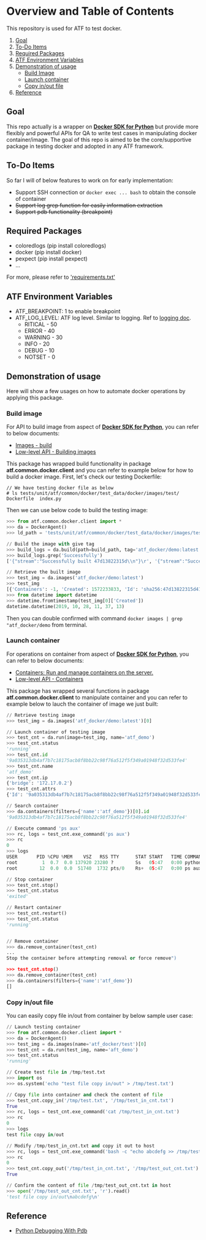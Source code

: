 Overview and Table of Contents
==========================

This repository is used for ATF to test docker.
1. [Goal](#linkGoal)
2. [To-Do Items](#linkToDo)
3. [Required Packages](#linkToRequiredPack)
4. [ATF Environment Variables](#atfEV)
5. [Demonstration of usage](#usage)
   * [Build Image](#usage_build)
   * [Launch container](#usage_cont)
   * [Copy in/out file](#usage_copy)
6. [Reference](#ref)

## Goal <a name='linkGoal'></a>
This repo actually is a wrapper on [**Docker SDK for Python**](https://docker-py.readthedocs.io/en/stable/) but provide more flexibly and powerful APIs for QA to write test cases in manipulating docker container/image. The goal of this repo is aimed to be the core/supportive package in testing docker and adopted in any ATF framework. 


## To-Do Items <a name='linkToDo'></a>
So far I will of below features to work on for early implementation:
* Support SSH connection or `docker exec ... bash` to obtain the console of container
* ~~Support log grep function for easily information extraction~~
* ~~Support pdb functionality (breakpoint)~~


## Required Packages <a name='linkToRequiredPack'></a>
* coloredlogs (pip install coloredlogs)
* docker (pip install docker)
* pexpect (pip install pexpect)
* ...

For more, please refer to ['requirements.txt'](https://github.com/jkclee/atf_docker/blob/master/requirements.txt)


## ATF Environment Variables <a name='atfEV'></a>
* ATF_BREAKPOINT: 1 to enable breakpoint
* ATF_LOG_LEVEL: ATF log level. Similar to logging. Ref to [logging doc](https://docs.python.org/2/library/logging.html#logging-levels).
  * RITICAL - 50
  * ERROR - 40
  * WARNING -  30
  * INFO - 20
  * DEBUG - 10
  * NOTSET - 0

## Demonstration of usage <a name='usage'/>
Here will show a few usages on how to automate docker operations by applying this package.

### Build image <a name='usage_build'/>
For API to build image from aspect of [**Docker SDK for Python**](https://docker-py.readthedocs.io/en/stable/), you can refer to below documents:
* [Images - build](https://docker-py.readthedocs.io/en/stable/images.html#docker.models.images.ImageCollection.build)
* [Low-level API - Building images](https://docker-py.readthedocs.io/en/stable/api.html#module-docker.api.build)

This package has wrapped build functionality in package **atf.common.docker.client** and you can refer to example below for how to build a docker image. First, let's check our testing Dockerfile:
```console
// We have testing docker file as below
# ls tests/unit/atf/common/docker/test_data/docker/images/test/
Dockerfile  index.py
```
Then we can use below code to build the testing image:
```python
>>> from atf.common.docker.client import *
>>> da = DockerAgent()
>>> ld_path = 'tests/unit/atf/common/docker/test_data/docker/images/test/'

// Build the image with give tag
>>> build_logs = da.build(path=build_path, tag='atf_docker/demo:latest')
>>> build_logs.grep('Successfully')
['{"stream":"Successfully built 47d13822315d\\n"}\r', '{"stream":"Successfully tagged atf_docker/demo:latest\\n"}\r']

// Retrieve the built image
>>> test_img = da.images('atf_docker/demo:latest')
>>> test_img
[{'Containers': -1, 'Created': 1572233833, 'Id': 'sha256:47d13822315d4145c54c875a36b5e945cd1ac23a31dcc6f7de90e0e0c2aff900', ...}]
>>> from datetime import datetime
>>> datetime.fromtimestamp(test_img[0]['Created'])
datetime.datetime(2019, 10, 28, 11, 37, 13)
```
Then you can double confirmed with command `docker images | grep "atf_docker/demo` from terminal.

### Launch container <a name='usage_cont'/>
For operations on container from aspect of [**Docker SDK for Python**](https://docker-py.readthedocs.io/en/stable/), you can refer to below documents:
* [Containers: Run and manage containers on the server.](https://docker-py.readthedocs.io/en/stable/containers.html)
* [Low-level API - Containers](https://docker-py.readthedocs.io/en/stable/api.html#module-docker.api.container) 

This package has wrapped several functions in package **atf.common.docker.client** to manipulate container and you can refer to example below to lauch the container of image we just built:
```python
// Retrieve testing image
>>> test_img = da.images('atf_docker/demo:latest')[0]

// Launch container of testing image
>>> test_cnt = da.run(image=test_img, name='atf_demo')
>>> test_cnt.status
'running'
>>> test_cnt.id
'9a035313db4af7b7c18175acb8f8bb22c98f76a512f5f349a01948f32d533fe4'
>>> test_cnt.name
'atf_demo'
>>> test_cnt.ip
{'bridge': '172.17.0.2'}
>>> test_cnt.attrs
{'Id': '9a035313db4af7b7c18175acb8f8bb22c98f76a512f5f349a01948f32d533fe4', 'Created': '2019-10-28T05:25:27.956054906Z', ...}

// Search container
>>> da.containers(filters={'name':'atf_demo'})[0].id
'9a035313db4af7b7c18175acb8f8bb22c98f76a512f5f349a01948f32d533fe4'

// Execute command 'ps aux'
>>> rc, logs = test_cnt.exe_command('ps aux')
>>> rc
0
>>> logs
USER       PID %CPU %MEM    VSZ   RSS TTY      STAT START   TIME COMMAND
root         1  0.7  0.0 137920 23280 ?        Ss   05:47   0:00 python3 index.p
root        12  0.0  0.0  51740  1732 pts/0    Rs+  05:47   0:00 ps aux

// Stop container
>>> test_cnt.stop()
>>> test_cnt.status
'exited'

// Restart container
>>> test_cnt.restart()
>>> test_cnt.status
'running'


// Remove container
>>> da.remove_container(test_cnt)
...
Stop the container before attempting removal or force remove")

>>> test_cnt.stop()
>>> da.remove_container(test_cnt)
>>> da.containers(filters={'name':'atf_demo'})
[]
```

### Copy in/out file <a name='usage_copy'/>
You can easily copy file in/out from container by below sample user case:
```python
// Launch testing container
>>> from atf.common.docker.client import *
>>> da = DockerAgent()
>>> test_img = da.images(name='atf_docker/test')[0]
>>> test_cnt = da.run(test_img, name='aft_demo')
>>> test_cnt.status
'running'

// Create test file in /tmp/test.txt
>>> import os
>>> os.system('echo "test file copy in/out" > /tmp/test.txt')

// Copy file into container and check the content of file
>>> test_cnt.copy_in('/tmp/test.txt', '/tmp/test_in_cnt.txt')
True
>>> rc, logs = test_cnt.exe_command('cat /tmp/test_in_cnt.txt')
>>> rc
0
>>> logs
test file copy in/out

// Modify /tmp/test_in_cnt.txt and copy it out to host
>>> rc, logs = test_cnt.exe_command('bash -c "echo abcdefg >> /tmp/test_in_cnt.txt"')
>>> rc
0
>>> test_cnt.copy_out('/tmp/test_in_cnt.txt', '/tmp/test_out_cnt.txt')
True

// Confirm the content of file /tmp/test_out_cnt.txt in host
>>> open('/tmp/test_out_cnt.txt', 'r').read()
'test file copy in/out\nabcdefg\n'
```

## Reference <a name='ref'/>
* [Python Debugging With Pdb](https://realpython.com/python-debugging-pdb/)
